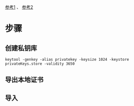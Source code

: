 [参考1](https://zhuanlan.zhihu.com/p/56948979) 、 [参考2](https://www.chinassl.net/ssltools/keytool-commands.html)


# 步骤
## 创建私钥库

```
keytool -genkey -alias privatekey -keysize 1024 -keystore privateKeys.store -validity 3650
```

## 导出本地证书

## 导入